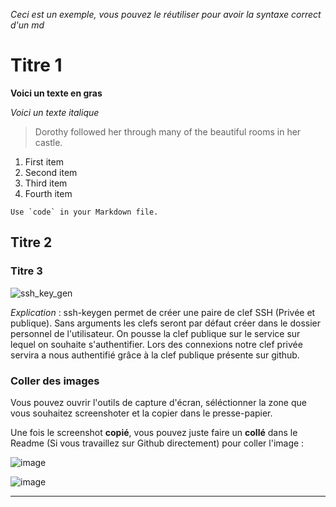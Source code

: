 _Ceci est un exemple, vous pouvez le réutiliser pour avoir la syntaxe correct d'un md_

# Titre 1 

**Voici un texte en gras**

*Voici un texte italique*

> Dorothy followed her through many of the beautiful rooms in her castle.

1. First item
2. Second item
3. Third item
4. Fourth item 

``Use `code` in your Markdown file.``

## Titre 2 

### Titre 3

![ssh_key_gen](https://i.imgur.com/LpA9gjE.png)

_Explication_ : ssh-keygen permet de créer une paire de clef SSH (Privée et publique). Sans arguments les clefs seront par défaut créer dans le dossier personnel de l'utilisateur.
On pousse la clef publique sur le service sur lequel on souhaite s'authentifier. Lors des connexions notre clef privée servira a nous authentifié grâce à la clef publique présente sur github. 


### Coller des images

Vous pouvez ouvrir l'outils de capture d'écran, séléctionner la zone que vous souhaitez screenshoter et la copier dans le presse-papier.

Une fois le screenshot **copié**, vous pouvez juste faire un **collé** dans le Readme (Si vous travaillez sur Github directement) pour coller l'image : 

![image](https://user-images.githubusercontent.com/51991304/148035706-33af12e1-9997-49ec-84ce-de9806431681.png)


![image](https://user-images.githubusercontent.com/51991304/148035444-6f371345-bb5b-4951-ba4f-1e4d7274e0fd.png)



------------------------------------------------------------------------------------------------------------------------------------------------------------
